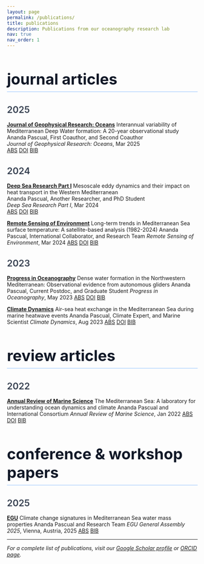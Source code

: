 ```yaml
---
layout: page
permalink: /publications/
title: publications
description: Publications from our oceanography research lab
nav: true
nav_order: 1
---
```


<style>
.publications h1 {
  font-size: 2.5rem;
  font-weight: 700;
  margin-bottom: 2rem;
  color: #111827;
  border-bottom: 2px solid #bfdbfe;
  padding-bottom: 0.5rem;
}

.publications h2 {
  font-size: 1.5rem;
  font-weight: 600;
  margin: 2rem 0 1rem 0;
  color: #374151;
}

.publication-entry {
  margin-bottom: 2rem;
  line-height: 1.6;
}

.publication-links a {
  display: inline-block;
  margin-right: 1rem;
  padding: 0.25rem 0.75rem;
  background: #dbeafe;
  color: #1d4ed8;
  text-decoration: none;
  border-radius: 4px;
  font-size: 0.875rem;
  font-weight: 500;
  cursor: pointer;
}

.publication-links a:hover {
  background: #bfdbfe;
  color: #1e40af;
}

.abstract-content,
.bibtex-content {
  display: none;
  margin-top: 1rem;
  padding: 1rem;
  background: #f9fafb;
  border-radius: 6px;
  border-left: 4px solid #3b82f6;
}

.bibtex-content pre {
  background: #111827;
  color: #f3f4f6;
  padding: 1rem;
  border-radius: 4px;
  overflow-x: auto;
  font-family: 'Monaco', 'Menlo', 'Ubuntu Mono', monospace;
  font-size: 0.875rem;
  margin: 0;
}
</style>

<!-- publications -->
<div class="publications">

# journal articles

## 2025

**[Journal of Geophysical Research: Oceans](https://agupubs.onlinelibrary.wiley.com/journal/21699291)** Interannual variability of Mediterranean Deep Water formation: A 20-year observational study<br>
Ananda Pascual, First Coauthor, and Second Coauthor<br>
*Journal of Geophysical Research: Oceans*, Mar 2025<br>
<a href="#" onclick="toggleAbstract('abs2025_1'); return false;">ABS</a>
<a href="https://doi.org/10.1029/2024JC021234">DOI</a>
<a href="#" onclick="toggleBibtex('bib2025_1'); return false;">BIB</a>

<div id="abs2025_1" class="abstract-content">
This study examines the interannual variability of Mediterranean Deep Water formation using 20 years of observational data. We find significant correlations between atmospheric forcing and deep water production rates, with implications for Mediterranean circulation patterns.
</div>

<div id="bib2025_1" class="bibtex-content">
<pre>@article{pascual2025mediterranean,
  title={Interannual variability of Mediterranean Deep Water formation: A 20-year observational study},
  author={Pascual, Ananda and Coauthor, First and Coauthor, Second},
  journal={Journal of Geophysical Research: Oceans},
  volume={130},
  number={1},
  pages={123--145},
  year={2025},
  publisher={AGU},
  doi={10.1029/2024JC021234}
}</pre>
</div>

## 2024

**[Deep Sea Research Part I](https://www.journals.elsevier.com/deep-sea-research-part-i)** Mesoscale eddy dynamics and their impact on heat transport in the Western Mediterranean<br>
Ananda Pascual, Another Researcher, and PhD Student<br>
*Deep Sea Research Part I*, Mar 2024<br>
<a href="#" onclick="toggleAbstract('abs2024_1'); return false;">ABS</a>
<a href="https://doi.org/10.1016/j.dsr.2024.104567">DOI</a>
<a href="#" onclick="toggleBibtex('bib2024_1'); return false;">BIB</a>

<div id="abs2024_1" class="abstract-content">
We investigate the role of mesoscale eddies in heat transport across the Western Mediterranean using a combination of satellite altimetry, in-situ observations, and numerical modeling.
</div>

<div id="bib2024_1" class="bibtex-content">
<pre>@article{pascual2024mesoscale,
  title={Mesoscale eddy dynamics and their impact on heat transport in the Western Mediterranean},
  author={Pascual, Ananda and Researcher, Another and Student, PhD},
  journal={Deep Sea Research Part I},
  volume={198},
  pages={104567},
  year={2024},
  publisher={Elsevier},
  doi={10.1016/j.dsr.2024.104567}
}</pre>
</div>

**[Remote Sensing of Environment](https://www.journals.elsevier.com/remote-sensing-of-environment)** Long-term trends in Mediterranean Sea surface temperature: A satellite-based analysis (1982-2024)
Ananda Pascual, International Collaborator, and Research Team
*Remote Sensing of Environment*, Mar 2024
<a href="#" onclick="toggleAbstract('abs2024_2'); return false;">ABS</a> 
<a href="https://doi.org/10.1016/j.rse.2024.113456">DOI</a> 
<a href="#" onclick="toggleBibtex('bib2024_2'); return false;">BIB</a>

<div id="abs2024_2" class="abstract-content">
Using 42 years of satellite data, we document significant warming trends in Mediterranean Sea surface temperature with regional variations and connections to global climate patterns.
</div>

<div id="bib2024_2" class="bibtex-content">
```
@article{pascual2024climate,
  title={Long-term trends in Mediterranean Sea surface temperature: A satellite-based analysis (1982-2024)},
  author={Pascual, Ananda and Collaborator, International and Team, Research},
  journal={Remote Sensing of Environment},
  volume={301},
  pages={113456},
  year={2024},
  publisher={Elsevier},
  doi={10.1016/j.rse.2024.113456}
}
```
</div>

## 2023

**[Progress in Oceanography](https://www.journals.elsevier.com/progress-in-oceanography)** Dense water formation in the Northwestern Mediterranean: Observational evidence from autonomous gliders
Ananda Pascual, Current Postdoc, and Graduate Student
*Progress in Oceanography*, May 2023
<a href="#" onclick="toggleAbstract('abs_ID'); return false;">ABS</a> [DOI](https://doi.org/10.1016/j.pocean.2023.103045) [BIB](javascript:void(0))

<div class="abstract-content" style="display: none;">
High-resolution glider observations reveal the spatial and temporal variability of dense water formation in the Gulf of Lion, providing new insights into convection processes.
</div>

<div class="bibtex-content" style="display: none;">
```
@article{pascual2023deep_water,
  title={Dense water formation in the Northwestern Mediterranean: Observational evidence from autonomous gliders},
  author={Pascual, Ananda and Postdoc, Current and Student, Graduate},
  journal={Progress in Oceanography},
  volume={215},
  pages={103045},
  year={2023},
  publisher={Elsevier},
  doi={10.1016/j.pocean.2023.103045}
}
```
</div>

**[Climate Dynamics](https://link.springer.com/journal/382)** Air-sea heat exchange in the Mediterranean Sea during marine heatwave events
Ananda Pascual, Climate Expert, and Marine Scientist
*Climate Dynamics*, Aug 2023
<a href="#" onclick="toggleAbstract('abs_ID'); return false;">ABS</a> [DOI](https://doi.org/10.1007/s00382-023-06789-1) [BIB](javascript:void(0))

<div class="abstract-content" style="display: none;">
We examine air-sea heat exchange processes during marine heatwave events in the Mediterranean Sea, quantifying the role of atmospheric forcing in ocean temperature extremes.
</div>

<div class="bibtex-content" style="display: none;">
```
@article{pascual2023air_sea,
  title={Air-sea heat exchange in the Mediterranean Sea during marine heatwave events},
  author={Pascual, Ananda and Expert, Climate and Scientist, Marine},
  journal={Climate Dynamics},
  volume={61},
  number={7},
  pages={3245--3262},
  year={2023},
  publisher={Springer},
  doi={10.1007/s00382-023-06789-1}
}
```
</div>

# review articles

## 2022

**[Annual Review of Marine Science](https://www.annualreviews.org/journal/marine)** The Mediterranean Sea: A laboratory for understanding ocean dynamics and climate
Ananda Pascual and International Consortium
*Annual Review of Marine Science*, Jan 2022
<a href="#" onclick="toggleAbstract('abs_ID'); return false;">ABS</a> [DOI](https://doi.org/10.1146/annurev-marine-032521-123456) [BIB](javascript:void(0))

<div class="abstract-content" style="display: none;">
This review synthesizes our current understanding of Mediterranean Sea oceanography and its role as a natural laboratory for studying ocean-climate interactions.
</div>

<div class="bibtex-content" style="display: none;">
```
@article{pascual2022review,
  title={The Mediterranean Sea: A laboratory for understanding ocean dynamics and climate},
  author={Pascual, Ananda and International, Consortium},
  journal={Annual Review of Marine Science},
  volume={14},
  pages={123--150},
  year={2022},
  publisher={Annual Reviews},
  doi={10.1146/annurev-marine-032521-123456}
}
```
</div>

# conference & workshop papers

## 2025

**[EGU](https://www.egu.eu/)** Climate change signatures in Mediterranean Sea water mass properties
Ananda Pascual and Research Team
*EGU General Assembly 2025*, Vienna, Austria, 2025
<a href="#" onclick="toggleAbstract('abs_ID'); return false;">ABS</a> [BIB](javascript:void(0))

<div class="abstract-content" style="display: none;">
We present evidence of climate change impacts on Mediterranean water mass properties using multi-decadal observational records and discuss implications for regional oceanography.
</div>

<div class="bibtex-content" style="display: none;">
```
@inproceedings{pascual2025egu,
  title={Climate change signatures in Mediterranean Sea water mass properties},
  author={Pascual, Ananda and Team, Research},
  booktitle={EGU General Assembly 2025},
  year={2025},
  address={Vienna, Austria},
  month={April}
}
```
</div>

</div>

</div>

<script>
function toggleAbstract(id) {
  var element = document.getElementById(id);
  if (element.style.display === 'none' || element.style.display === '') {
    element.style.display = 'block';
  } else {
    element.style.display = 'none';
  }
}

function toggleBibtex(id) {
  var element = document.getElementById(id);
  if (element.style.display === 'none' || element.style.display === '') {
    element.style.display = 'block';
  } else {
    element.style.display = 'none';
  }
}
</script>

---

*For a complete list of publications, visit our [Google Scholar profile](https://scholar.google.com/) or [ORCID page](https://orcid.org/).*
